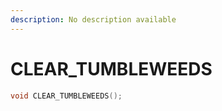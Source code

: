 ```yaml
---
description: No description available 
---
```


# CLEAR_TUMBLEWEEDS

```cpp
void CLEAR_TUMBLEWEEDS();
```